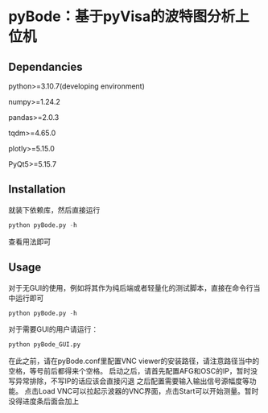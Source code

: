 # pyBode：基于pyVisa的波特图分析上位机
## Dependancies
python>=3.10.7(developing environment)

numpy>=1.24.2

pandas>=2.0.3

tqdm>=4.65.0

plotly>=5.15.0

PyQt5>=5.15.7
## Installation
就装下依赖库，然后直接运行
```python
python pyBode.py -h
```
查看用法即可
## Usage
对于无GUI的使用，例如将其作为纯后端或者轻量化的测试脚本，直接在命令行当中运行即可
```python
python pyBode.py -h
```
对于需要GUI的用户请运行：
```python
python pyBode_GUI.py
```
在此之前，请在pyBode.conf里配置VNC viewer的安装路径，请注意路径当中的空格，等号前后都得来个空格。
启动之后，请首先配置AFG和OSC的IP，暂时没写异常排除，不写IP的话应该会直接闪退
之后配置需要输入输出信号源幅度等功能。
点击Load VNC可以拉起示波器的VNC界面，点击Start可以开始测量。暂时没得进度条后面会加上